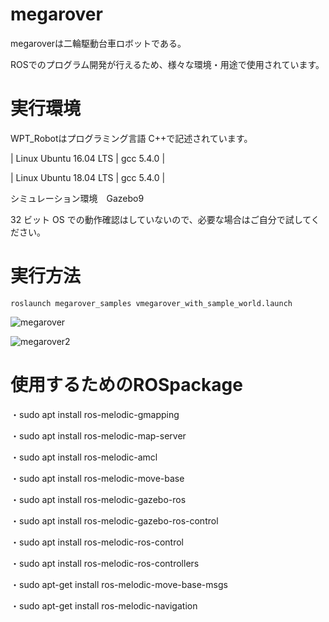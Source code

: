 # megarover

megaroverは二輪駆動台車ロボットである。

ROSでのプログラム開発が行えるため、様々な環境・用途で使用されています。

# 実行環境

WPT_Robotはプログラミング言語 C++で記述されています。

| Linux Ubuntu 16.04 LTS |                   gcc 5.4.0                    |

| Linux Ubuntu 18.04 LTS |                   gcc 5.4.0                    |

シミュレーション環境　Gazebo9

32 ビット OS での動作確認はしていないので、必要な場合はご自分で試してください。



# 実行方法

```
roslaunch megarover_samples vmegarover_with_sample_world.launch
```

![megarover](https://user-images.githubusercontent.com/65348333/117230798-c9260800-ae58-11eb-8388-f78920fba7c7.png)

![megarover2](https://user-images.githubusercontent.com/65348333/117230794-c6c3ae00-ae58-11eb-8431-25347d852faf.png)

# 使用するためのROSpackage

・sudo apt install ros-melodic-gmapping

・sudo apt install ros-melodic-map-server

・sudo apt install ros-melodic-amcl

・sudo apt install ros-melodic-move-base

・sudo apt install ros-melodic-gazebo-ros

・sudo apt install ros-melodic-gazebo-ros-control 

・sudo apt install ros-melodic-ros-control

・sudo apt install ros-melodic-ros-controllers

・sudo apt-get install ros-melodic-move-base-msgs

・sudo apt-get install ros-melodic-navigation
